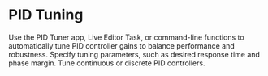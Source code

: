 # **PID Tuning**
Use the PID Tuner app, Live Editor Task, or command-line functions to automatically tune PID controller gains to balance performance and robustness. Specify tuning parameters, such as desired response time and phase margin. Tune continuous or discrete PID controllers.
